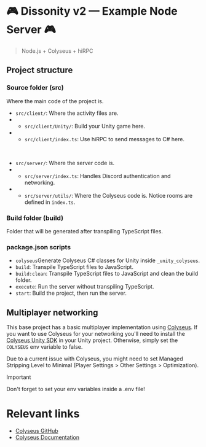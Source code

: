# 🎮 Dissonity v2 —  Example Node Server 🎮

>  Node.js + Colyseus + hiRPC

## Project structure

### Source folder (src)

Where the main code of the project is.

- `src/client/`: Where the activity files are.
- - `src/client/Unity/`: Build your Unity game here.
- - `src/client/index.ts`: Use hiRPC to send messages to C# here.

<br>

- `src/server/`: Where the server code is.
- - `src/server/index.ts`: Handles Discord authentication and networking.
- - `src/server/utils/`: Where the Colyseus code is. Notice rooms are defined in `index.ts`.


### Build folder (build)

Folder that will be generated after transpiling TypeScript files.

### package.json scripts
- `colyseus`Generate Colyseus C# classes for Unity inside `_unity_colyseus`.
- `build`: Transpile TypeScript files to JavaScript.
- `build:clean`: Transpile TypeScript files to JavaScript and clean the build folder.
- `execute`: Run the server without transpiling TypeScript.
- `start`: Build the project, then run the server.

## Multiplayer networking

This base project has a basic multiplayer implementation using [Colyseus](https://colyseus.io). If you want to use Colyseus for your networking you'll need to install the [Colyseus Unity SDK](https://docs.colyseus.io/getting-started/unity-sdk/) in your Unity project. Otherwise, simply set the `COLYSEUS` env variable to false.

Due to a current issue with Colyseus, you might need to set Managed Stripping Level to Minimal (Player Settings > Other Settings > Optimization).


> [!IMPORTANT]  
> Don't forget to set your env variables inside a .env file!

# Relevant links

- [Colyseus GitHub](https://github.com/colyseus/colyseus)
- [Colyseus Documentation](https://docs.colyseus.io)
